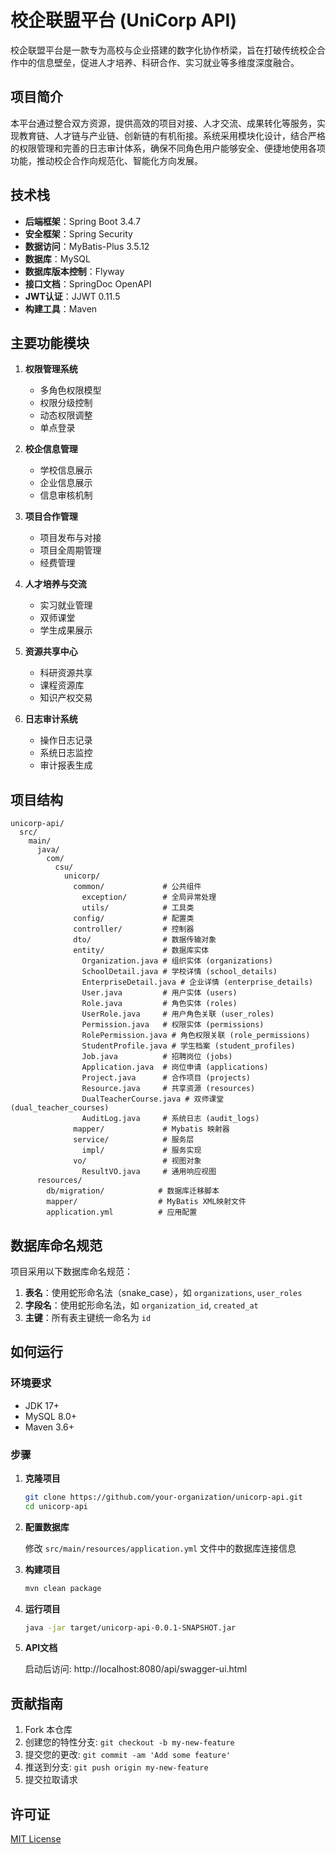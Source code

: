 # 校企联盟平台 (UniCorp API)

校企联盟平台是一款专为高校与企业搭建的数字化协作桥梁，旨在打破传统校企合作中的信息壁垒，促进人才培养、科研合作、实习就业等多维度深度融合。

## 项目简介

本平台通过整合双方资源，提供高效的项目对接、人才交流、成果转化等服务，实现教育链、人才链与产业链、创新链的有机衔接。系统采用模块化设计，结合严格的权限管理和完善的日志审计体系，确保不同角色用户能够安全、便捷地使用各项功能，推动校企合作向规范化、智能化方向发展。

## 技术栈

- **后端框架**：Spring Boot 3.4.7
- **安全框架**：Spring Security
- **数据访问**：MyBatis-Plus 3.5.12
- **数据库**：MySQL
- **数据库版本控制**：Flyway
- **接口文档**：SpringDoc OpenAPI
- **JWT认证**：JJWT 0.11.5
- **构建工具**：Maven

## 主要功能模块

1. **权限管理系统**
   - 多角色权限模型
   - 权限分级控制
   - 动态权限调整
   - 单点登录

2. **校企信息管理**
   - 学校信息展示
   - 企业信息展示
   - 信息审核机制

3. **项目合作管理**
   - 项目发布与对接
   - 项目全周期管理
   - 经费管理

4. **人才培养与交流**
   - 实习就业管理
   - 双师课堂
   - 学生成果展示

5. **资源共享中心**
   - 科研资源共享
   - 课程资源库
   - 知识产权交易

6. **日志审计系统**
   - 操作日志记录
   - 系统日志监控
   - 审计报表生成

## 项目结构

```
unicorp-api/
  src/
    main/
      java/
        com/
          csu/
            unicorp/
              common/             # 公共组件
                exception/        # 全局异常处理
                utils/            # 工具类
              config/             # 配置类
              controller/         # 控制器
              dto/                # 数据传输对象
              entity/             # 数据库实体
                Organization.java # 组织实体 (organizations)
                SchoolDetail.java # 学校详情 (school_details)
                EnterpriseDetail.java # 企业详情 (enterprise_details)
                User.java         # 用户实体 (users)
                Role.java         # 角色实体 (roles)
                UserRole.java     # 用户角色关联 (user_roles)
                Permission.java   # 权限实体 (permissions)
                RolePermission.java # 角色权限关联 (role_permissions)
                StudentProfile.java # 学生档案 (student_profiles)
                Job.java          # 招聘岗位 (jobs)
                Application.java  # 岗位申请 (applications)
                Project.java      # 合作项目 (projects)
                Resource.java     # 共享资源 (resources)
                DualTeacherCourse.java # 双师课堂 (dual_teacher_courses)
                AuditLog.java     # 系统日志 (audit_logs)
              mapper/             # Mybatis 映射器
              service/            # 服务层
                impl/             # 服务实现
              vo/                 # 视图对象
                ResultVO.java     # 通用响应视图
      resources/
        db/migration/            # 数据库迁移脚本
        mapper/                  # MyBatis XML映射文件
        application.yml          # 应用配置
```

## 数据库命名规范

项目采用以下数据库命名规范：

1. **表名**：使用蛇形命名法（snake_case），如 `organizations`, `user_roles`
2. **字段名**：使用蛇形命名法，如 `organization_id`, `created_at`
3. **主键**：所有表主键统一命名为 `id`

## 如何运行

### 环境要求
- JDK 17+
- MySQL 8.0+
- Maven 3.6+

### 步骤

1. **克隆项目**
   ```bash
   git clone https://github.com/your-organization/unicorp-api.git
   cd unicorp-api
   ```

2. **配置数据库**
   
   修改 `src/main/resources/application.yml` 文件中的数据库连接信息

3. **构建项目**
   ```bash
   mvn clean package
   ```

4. **运行项目**
   ```bash
   java -jar target/unicorp-api-0.0.1-SNAPSHOT.jar
   ```

5. **API文档**
   
   启动后访问: http://localhost:8080/api/swagger-ui.html

## 贡献指南

1. Fork 本仓库
2. 创建您的特性分支: `git checkout -b my-new-feature`
3. 提交您的更改: `git commit -am 'Add some feature'`
4. 推送到分支: `git push origin my-new-feature`
5. 提交拉取请求

## 许可证

[MIT License](LICENSE) 